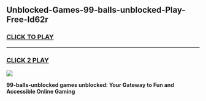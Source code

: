 
## Unblocked-Games-99-balls-unblocked-Play-Free-ld62r
<h3>
<a href="https://premium76.site?title=99-balls-unblocked&ref=23A">CLICK TO PLAY</a></h3>
<hr>

<h3>
<a href="https://premium76.site?title=99-balls-unblocked&ref=23A">CLICK 2 PLAY</a>
  
</h3>

<a href="https://premium76.site?title=99-balls-unblocked&ref=23A"><img src="https://clearcache.store/games.png"></a>


**99-balls-unblocked games unblocked: Your Gateway to Fun and Accessible Online Gaming**
